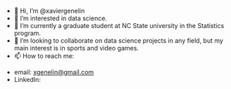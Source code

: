 - 👋 Hi, I’m @xaviergenelin
- 👀 I’m interested in data science.
- 🌱 I’m currently a graduate student at NC State university in the Statistics program.
- 💞️ I’m looking to collaborate on data science projects in any field, but my main interest is in sports and video games.
- 📫 How to reach me:
* email: xgenelin@gmail.com
* LinkedIn: 

<!---
xaviergenelin/xaviergenelin is a ✨ special ✨ repository because its `README.md` (this file) appears on your GitHub profile.
You can click the Preview link to take a look at your changes.
--->
